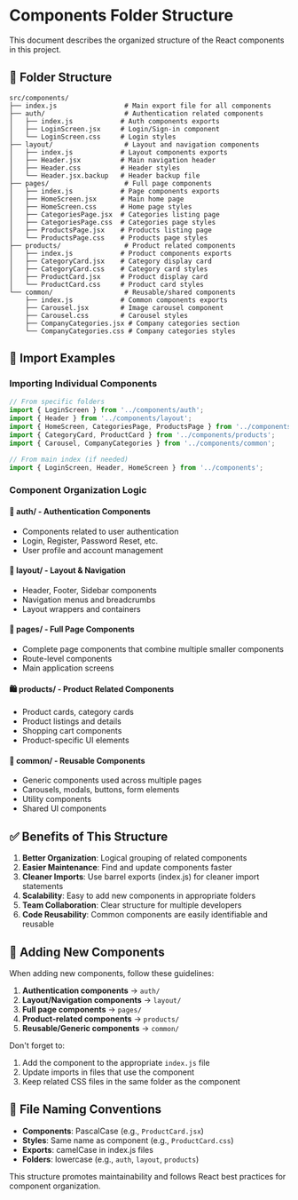 # Components Folder Structure

This document describes the organized structure of the React components in this project.

## 📁 Folder Structure

```
src/components/
├── index.js                 # Main export file for all components
├── auth/                    # Authentication related components
│   ├── index.js            # Auth components exports
│   ├── LoginScreen.jsx     # Login/Sign-in component
│   └── LoginScreen.css     # Login styles
├── layout/                  # Layout and navigation components
│   ├── index.js            # Layout components exports
│   ├── Header.jsx          # Main navigation header
│   ├── Header.css          # Header styles
│   └── Header.jsx.backup   # Header backup file
├── pages/                   # Full page components
│   ├── index.js            # Page components exports
│   ├── HomeScreen.jsx      # Main home page
│   ├── HomeScreen.css      # Home page styles
│   ├── CategoriesPage.jsx  # Categories listing page
│   ├── CategoriesPage.css  # Categories page styles
│   ├── ProductsPage.jsx    # Products listing page
│   └── ProductsPage.css    # Products page styles
├── products/                # Product related components
│   ├── index.js            # Product components exports
│   ├── CategoryCard.jsx    # Category display card
│   ├── CategoryCard.css    # Category card styles
│   ├── ProductCard.jsx     # Product display card
│   └── ProductCard.css     # Product card styles
└── common/                  # Reusable/shared components
    ├── index.js            # Common components exports
    ├── Carousel.jsx        # Image carousel component
    ├── Carousel.css        # Carousel styles
    ├── CompanyCategories.jsx # Company categories section
    └── CompanyCategories.css # Company categories styles
```

## 🚀 Import Examples

### Importing Individual Components
```javascript
// From specific folders
import { LoginScreen } from '../components/auth';
import { Header } from '../components/layout';
import { HomeScreen, CategoriesPage, ProductsPage } from '../components/pages';
import { CategoryCard, ProductCard } from '../components/products';
import { Carousel, CompanyCategories } from '../components/common';

// From main index (if needed)
import { LoginScreen, Header, HomeScreen } from '../components';
```

### Component Organization Logic

#### 🔐 **auth/** - Authentication Components
- Components related to user authentication
- Login, Register, Password Reset, etc.
- User profile and account management

#### 🧭 **layout/** - Layout & Navigation
- Header, Footer, Sidebar components
- Navigation menus and breadcrumbs
- Layout wrappers and containers

#### 📄 **pages/** - Full Page Components
- Complete page components that combine multiple smaller components
- Route-level components
- Main application screens

#### 🛍️ **products/** - Product Related Components
- Product cards, category cards
- Product listings and details
- Shopping cart components
- Product-specific UI elements

#### 🔄 **common/** - Reusable Components
- Generic components used across multiple pages
- Carousels, modals, buttons, form elements
- Utility components
- Shared UI components

## ✅ Benefits of This Structure

1. **Better Organization**: Logical grouping of related components
2. **Easier Maintenance**: Find and update components faster
3. **Cleaner Imports**: Use barrel exports (index.js) for cleaner import statements
4. **Scalability**: Easy to add new components in appropriate folders
5. **Team Collaboration**: Clear structure for multiple developers
6. **Code Reusability**: Common components are easily identifiable and reusable

## 🔧 Adding New Components

When adding new components, follow these guidelines:

1. **Authentication components** → `auth/`
2. **Layout/Navigation components** → `layout/`
3. **Full page components** → `pages/`
4. **Product-related components** → `products/`
5. **Reusable/Generic components** → `common/`

Don't forget to:
1. Add the component to the appropriate `index.js` file
2. Update imports in files that use the component
3. Keep related CSS files in the same folder as the component

## 📝 File Naming Conventions

- **Components**: PascalCase (e.g., `ProductCard.jsx`)
- **Styles**: Same name as component (e.g., `ProductCard.css`)
- **Exports**: camelCase in index.js files
- **Folders**: lowercase (e.g., `auth`, `layout`, `products`)

This structure promotes maintainability and follows React best practices for component organization.
